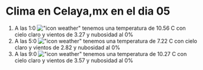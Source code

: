 # Clima en Celaya,mx en el dia 05

1. A las 1:0 !["icon weather"](http://openweathermap.org/img/w/01n.png) tenemos una temperatura de 10.56 C con cielo claro y  vientos de 3.27 y nubosidad al 0%
1. A las 5:0 !["icon weather"](http://openweathermap.org/img/w/01n.png) tenemos una temperatura de 7.22 C con cielo claro y  vientos de 2.82 y nubosidad al 0%
1. A las 9:0 !["icon weather"](http://openweathermap.org/img/w/01d.png) tenemos una temperatura de 10.27 C con cielo claro y  vientos de 3.57 y nubosidad al 0%

